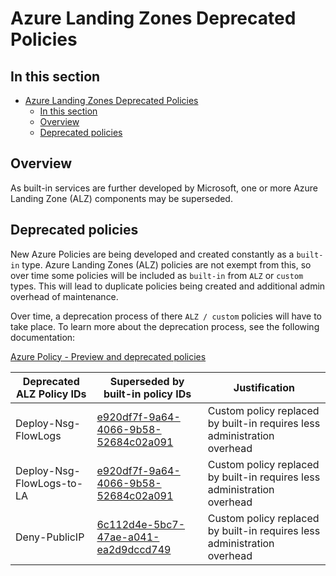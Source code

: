 # Azure Landing Zones Deprecated Policies

## In this section

- [Azure Landing Zones Deprecated Policies](#azure-landing-zones-deprecated-policies)
  - [In this section](#in-this-section)
  - [Overview](#overview)
  - [Deprecated policies](#deprecated-policies)

## Overview

As built-in services are further developed by Microsoft, one or more Azure Landing Zone (ALZ) components may be superseded.

## Deprecated policies

New Azure Policies are being developed and created constantly as a `built-in` type. Azure Landing Zones (ALZ) policies are not exempt from this, so over time some policies will be included as `built-in` from `ALZ` or `custom` types. This will lead to duplicate policies being created and additional admin overhead of maintenance.

Over time, a deprecation process of there `ALZ / custom` policies will have to take place. To learn more about the deprecation process, see the following documentation:

[Azure Policy - Preview and deprecated policies](https://github.com/Azure/azure-policy/blob/master/built-in-policies/README.md#preview-and-deprecated-policies)

| Deprecated ALZ Policy IDs                     | Superseded by built-in policy IDs    | Justification                                                            |
|-----------------------------------------------|--------------------------------------|--------------------------------------------------------------------------|
| Deploy-Nsg-FlowLogs | [e920df7f-9a64-4066-9b58-52684c02a091](https://www.azadvertizer.net/azpolicyadvertizer/e920df7f-9a64-4066-9b58-52684c02a091.html?) | Custom policy replaced by built-in requires less administration overhead |
| Deploy-Nsg-FlowLogs-to-LA | [e920df7f-9a64-4066-9b58-52684c02a091](https://www.azadvertizer.net/azpolicyadvertizer/e920df7f-9a64-4066-9b58-52684c02a091.html?) | Custom policy replaced by built-in requires less administration overhead |
| Deny-PublicIP | [6c112d4e-5bc7-47ae-a041-ea2d9dccd749](https://www.azadvertizer.net/azpolicyadvertizer/6c112d4e-5bc7-47ae-a041-ea2d9dccd749.html?) | Custom policy replaced by built-in requires less administration overhead |½
